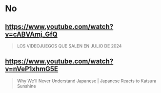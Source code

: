 # No

## https://www.youtube.com/watch?v=cABVAmj_GfQ
> LOS VIDEOJUEGOS QUE SALEN EN JULIO DE 2024

## https://www.youtube.com/watch?v=nVeP1xhmG5E  

> Why We'll Never Understand Japanese | Japanese Reacts to Katsura Sunshine 
